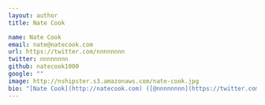 ```yaml
---
layout: author
title: Nate Cook

name: Nate Cook
email: nate@natecook.com
url: https://twitter.com/nnnnnnnn
twitter: nnnnnnnn
github: natecook1000
google: ""
image: http://nshipster.s3.amazonaws.com/nate-cook.jpg
bio: "[Nate Cook](http://natecook.com) ([@nnnnnnnn](https://twitter.com/nnnnnnnn)) is an independent web and application developer who [writes frequently about topics in Swift](http://natecook.com/blog/), and the creator of [SwiftDoc.org](http://swiftdoc.org)."
---
```

